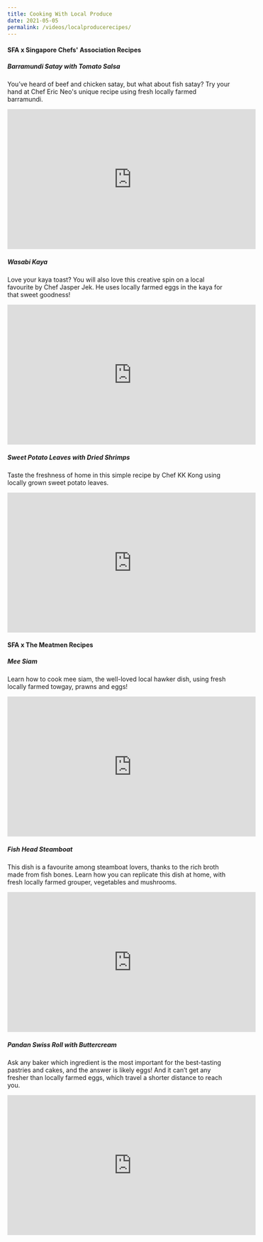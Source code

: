 ```yaml
---
title: Cooking With Local Produce
date: 2021-05-05
permalink: /videos/localproducerecipes/
---
```

#### SFA x Singapore Chefs' Association Recipes

##### Barramundi Satay with Tomato Salsa
You’ve heard of beef and chicken satay, but what about fish satay? Try your hand at Chef Eric Neo's unique recipe using fresh locally farmed barramundi. 

<iframe width="560" height="315" src="https://www.youtube.com/embed/miuYKpxM1So" title="YouTube video player" frameborder="0" allow="accelerometer; autoplay; clipboard-write; encrypted-media; gyroscope; picture-in-picture" allowfullscreen></iframe>

##### Wasabi Kaya
Love your kaya toast? You will also love this creative spin on a local favourite by Chef Jasper Jek. He uses locally farmed eggs in the kaya for that sweet goodness!

<iframe width="560" height="315" src="https://www.youtube.com/embed/h77kSrC_xLs" title="YouTube video player" frameborder="0" allow="accelerometer; autoplay; clipboard-write; encrypted-media; gyroscope; picture-in-picture" allowfullscreen></iframe>

##### Sweet Potato Leaves with Dried Shrimps 
Taste the freshness of home in this simple recipe by Chef KK Kong using locally grown sweet potato leaves.

<iframe width="560" height="315" src="https://www.youtube.com/embed/itszntcFREM" title="YouTube video player" frameborder="0" allow="accelerometer; autoplay; clipboard-write; encrypted-media; gyroscope; picture-in-picture" allowfullscreen></iframe>

#### SFA x The Meatmen Recipes

##### Mee Siam
Learn how to cook mee siam, the well-loved local hawker dish, using fresh locally farmed towgay, prawns and eggs!

<iframe width="560" height="315" src="https://www.youtube.com/embed/i-XSepuYEDw" title="YouTube video player" frameborder="0" allow="accelerometer; autoplay; clipboard-write; encrypted-media; gyroscope; picture-in-picture" allowfullscreen></iframe>

##### Fish Head Steamboat
This dish is a favourite among steamboat lovers, thanks to the rich broth made from fish bones. Learn how you can replicate this dish at home, with fresh locally farmed grouper, vegetables and mushrooms.

<iframe width="560" height="315" src="https://www.youtube.com/embed/eASJUGZnhpg" title="YouTube video player" frameborder="0" allow="accelerometer; autoplay; clipboard-write; encrypted-media; gyroscope; picture-in-picture" allowfullscreen></iframe>

##### Pandan Swiss Roll with Buttercream
Ask any baker which ingredient is the most important for the best-tasting pastries and cakes, and the answer is likely eggs! And it can’t get any fresher than locally farmed eggs, which travel a shorter distance to reach you.

<iframe width="560" height="315" src="https://www.youtube.com/embed/vrZv6M5Hl4o" title="YouTube video player" frameborder="0" allow="accelerometer; autoplay; clipboard-write; encrypted-media; gyroscope; picture-in-picture" allowfullscreen></iframe>